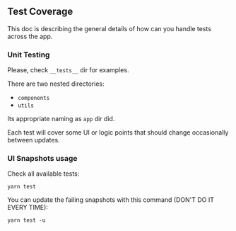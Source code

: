 ## Test Coverage

This doc is describing the general details of how can you handle tests across the app.

### Unit Testing

Please, check `__tests__` dir for examples.

There are two nested directories:

- `components`
- `utils`

Its appropriate naming as `app` dir did.

Each test will cover some UI or logic points that should change occasionally between updates.

### UI Snapshots usage

Check all available tests:
```
yarn test
```

You can update the failing snapshots with this command (DON'T DO IT EVERY TIME):
```
yarn test -u
```